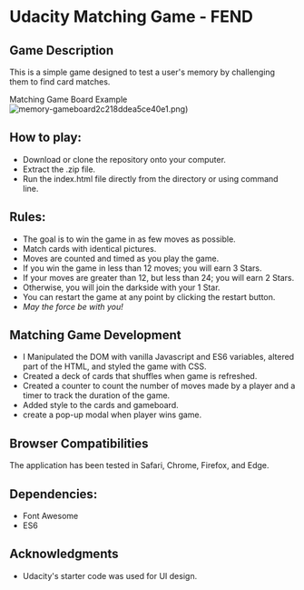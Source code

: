 # Udacity Matching Game - FEND #

## Game Description

This is a simple game designed to test a user's memory by challenging them to find card matches. 

Matching Game Board Example <img src="http://picoolio.net/images/2018/05/29/memory-gameboard2c218ddea5ce40e1.png" alt="memory-gameboard2c218ddea5ce40e1.png" border="0" />)

## How to play:

* Download or clone the repository onto your computer.
* Extract the .zip file.
* Run the index.html file directly from the directory or using command line.

## Rules:

 * The goal is to win the game in as few moves as possible.
 * Match cards with identical pictures.
 * Moves are counted and timed as you play the game.
 * If you win the game in less than 12 moves; you will earn 3 Stars.
 * If your moves are greater than 12, but less than 24; you will earn 2 Stars.
 * Otherwise, you will join the darkside with your 1 Star.
 * You can restart the game at any point by clicking the restart button.
 * _May the force be with you!_ 

## Matching Game Development

* I Manipulated the DOM with vanilla Javascript and ES6 variables, altered part of the HTML, and styled the game with CSS. 
* Created a deck of cards that shuffles when game is refreshed.
* Created a counter to count the number of moves made by a player and a timer to track the duration of the game.
* Added style to the cards and gameboard.
* create a pop-up modal when player wins game.

## Browser Compatibilities

The application has been tested in Safari, Chrome, Firefox, and Edge.

## Dependencies:

* Font Awesome
* ES6

## Acknowledgments

* Udacity's starter code was used for UI design.
